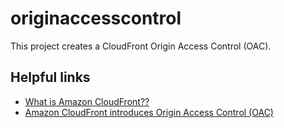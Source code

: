 # originaccesscontrol

This project creates a CloudFront Origin Access Control (OAC).

## Helpful links

- [What is Amazon CloudFront??][1]
- [Amazon CloudFront introduces Origin Access Control (OAC)][2]

[1]: https://docs.aws.amazon.com/AmazonCloudFront/latest/DeveloperGuide/Introduction.html
[2]: https://aws.amazon.com/pt/blogs/networking-and-content-delivery/amazon-cloudfront-introduces-origin-access-control-oac/